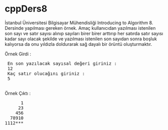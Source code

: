 # cppDers8
 İstanbul Üniversitesi Bilgisayar Mühendisliği Introducing to Algorithm 8. Dersinde yapılması gereken örnek.
 Amaç kullanıcıdan yazılması istenilen son sayı ve satır sayısı alınıp sayıları birer birer arttırıp her satırda satır sayısı kadar sayı olacak şekilde ve yazılması istenilen son sayıdan sonra boşluk kalıyorsa da onu yıldızla doldurarak sağ dayalı bir örüntü oluşturmaktır.
 
 Örnek Girdi :
 <pre>
 En son yazılacak sayısal değeri giriniz :
 12
 Kaç satır olucağını giriniz :
 5
 </pre>
 
 Örnek Çıktı :
<pre>
      1
     23
    456
  78910
1112***
</pre>
